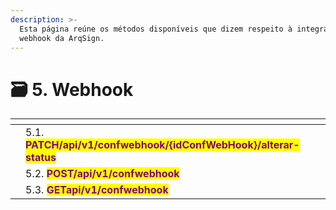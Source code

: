 ```yaml
---
description: >-
  Esta página reúne os métodos disponíveis que dizem respeito à integração com
  webhook da ArqSign.
---
```


# 🗃️ 5. Webhook



<table data-view="cards"><thead><tr><th></th><th></th><th></th></tr></thead><tbody><tr><td></td><td>5.1. <mark style="color:purple;"><strong>PATCH/api/v1/confwebhook/{idConfWebHook}/alterar-status</strong></mark></td><td></td></tr><tr><td></td><td>5.2. <mark style="color:purple;"><strong>POST/api/v1/confwebhook</strong></mark></td><td></td></tr><tr><td></td><td>5.3. <mark style="color:purple;"><strong>GETapi/v1/confwebhook</strong></mark></td><td></td></tr></tbody></table>
